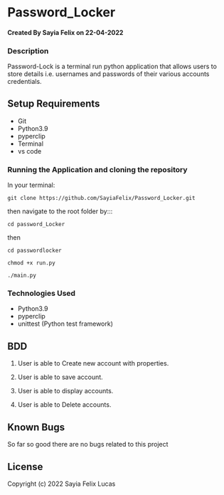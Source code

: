 # Password_Locker


#### Created By Sayia Felix on 22-04-2022

### Description

Password-Lock is a terminal run python application that allows users to store details i.e. usernames and passwords of their various accounts credentials.

## Setup Requirements

- Git
- Python3.9
- pyperclip 
- Terminal
- vs code

### Running the Application and cloning the repository

In your terminal:

```
git clone https://github.com/SayiaFelix/Password_Locker.git
```
then navigate to the root folder by:::

```
cd password_Locker
```
then
```
cd passwordlocker
```
```
chmod +x run.py
```
```
./main.py
```

### Technologies Used

- Python3.9
- pyperclip
- unittest (Python test framework)

## BDD
1. User is able to Create new account with properties.

2. User is able to save account.

3. User is able to display accounts.

4. User is able to Delete accounts.


## Known Bugs

So far so good there are no bugs related to this project


## License

Copyright (c) 2022 Sayia Felix Lucas

